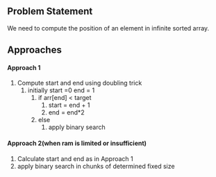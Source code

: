 ## Problem Statement
We need to compute the position of an element in infinite sorted array.

## Approaches
#### Approach 1
1) Compute start and end using doubling trick
	1) initially start =0 end = 1
		1) if arr[end] < target
			1) start = end + 1
			2) end = end*2
		2) else
			1) apply binary search

#### Approach 2(when ram is limited or insufficient)
1) Calculate start and end as in Approach 1
2) apply binary search in chunks of determined fixed size

